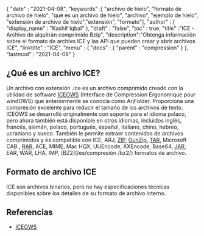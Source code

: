 {
  "date" : "2021-04-08",
  "keywords" :[ "archivo de hielo", "formato de archivo de hielo", "qué es un archivo de hielo", "archivo", "ejemplo de hielo", "extensión de archivo de hielo","extensión", "formato"],
  "author" : {
    "display_name" : "Kashif Iqbal"
},
  "draft" : "false",
  "toc" : true,
  "title" :"ICE - Archivo de alquitrán comprimido Bzip",
  "description":"Obtenga información sobre el formato de archivo ICE y las API que pueden crear y abrir archivos ICE",
  "linktitle" : "ICE",
  "menu" : {
    "docs" : {
      "parent" : "compression"
}
},
  "lastmod" : "2021-04-08"
}

## ¿Qué es un archivo ICE?

Un archivo con extensión .ice es un archivo comprimido creado con la utilidad de software [ICEOWS](http://www.iceows.com/index.html) (Interface de Compression Ergonomique pour windOWS) que anteriormente se conocía como ArjFolder. Proporciona una compresión excelente para reducir el tamaño de los archivos de texto. ICEOWS se desarrolló originalmente con soporte para el idioma polaco, pero ahora también está disponible en otros idiomas, incluidos inglés, francés, alemán, polaco, portugués, español, italiano, chino, hebreo, ucraniano y sueco. También le permite extraer contenidos de archivos comprimidos y es compatible con ICE, ARJ, [ZIP](/es/compression/zip/), [GunZip](/es/compression/gz/), [TAR](/es/compression/tar/), Microsoft CAB , [RAR](/es/compression/rar/), ACE, MIME, Mac HQX, UUEncode, XXEncode, Base64, [JAR](/es/programming/jar/), EAR, WAR, LHA, IMP, [BZ2](/es/compresión /bz2/) formatos de archivo.

## Formato de archivo ICE

ICE son archivos binarios, pero no hay especificaciones técnicas disponibles sobre los detalles de su formato de archivo interno.

## Referencias

* [ICEOWS](http://www.iceows.com/index.html)

